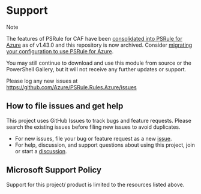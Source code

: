 # Support

> [!NOTE]
> The features of PSRule for CAF have been [consolidated into PSRule for Azure][1] as of v1.43.0 and
> this repository is now archived. Consider [migrating your configuration to use PSRule for Azure][2].
>
> You may still continue to download and use this module from source or the PowerShell Gallery,
> but it will not receive any further updates or support.
>
> Please log any new issues at <https://github.com/Azure/PSRule.Rules.Azure/issues>

  [1]: https://azure.github.io/PSRule.Rules.Azure/updates/v1.43/
  [2]: https://azure.github.io/PSRule.Rules.Azure/setup/setup-naming-and-tagging/

## How to file issues and get help

This project uses GitHub Issues to track bugs and feature requests.
Please search the existing issues before filing new issues to avoid duplicates.

- For new issues, file your bug or feature request as a new [issue].
- For help, discussion, and support questions about using this project, join or start a [discussion].

## Microsoft Support Policy

Support for this project/ product is limited to the resources listed above.

[issue]: https://github.com/microsoft/PSRule.Rules.CAF/issues
[discussion]: https://github.com/microsoft/PSRule.Rules.CAF/discussions
